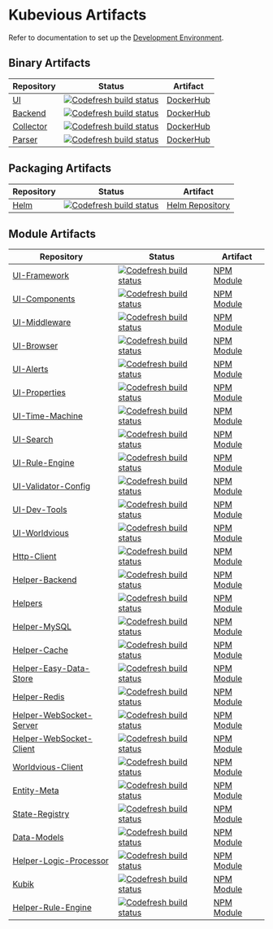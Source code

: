 # Kubevious Artifacts
Refer to documentation to set up the [Development Environment](DEVELOPMENT.md).

## Binary Artifacts

| Repository | Status | Artifact |
|---|---|---|
| [UI](https://github.com/kubevious/ui) |  [![Codefresh build status](https://g.codefresh.io/api/badges/pipeline/kubevious/OSS%2Fui?type=cf-1)](https://g.codefresh.io/public/accounts/kubevious/pipelines/new/5dfaef804cccf830979fb56d) | [DockerHub](https://hub.docker.com/r/kubevious/ui) |
| [Backend](https://github.com/kubevious/backend) | [![Codefresh build status](https://g.codefresh.io/api/badges/pipeline/kubevious/OSS%2Fbackend?type=cf-1)](https://g.codefresh.io/public/accounts/kubevious/pipelines/new/5dfac9226e1ebecb0fd3775d) | [DockerHub](https://hub.docker.com/r/kubevious/backend) |
| [Collector](https://github.com/kubevious/collector) | [![Codefresh build status](https://g.codefresh.io/api/badges/pipeline/kubevious/OSS%2Fcollector?type=cf-1)](https://g.codefresh.io/public/accounts/kubevious/pipelines/new/625794886f209f70907617f5) | [DockerHub](https://hub.docker.com/r/kubevious/collector) |
| [Parser](https://github.com/kubevious/parser) | [![Codefresh build status](https://g.codefresh.io/api/badges/pipeline/kubevious/OSS%2Fparser?type=cf-1)](https://g.codefresh.io/public/accounts/kubevious/pipelines/new/5e8024571fbc96cb6db21463) | [DockerHub](https://hub.docker.com/r/kubevious/parser) |

## Packaging Artifacts
| Repository | Status | Artifact |
|---|---|---|
| [Helm](https://github.com/kubevious/helm) | [![Codefresh build status](https://g.codefresh.io/api/badges/pipeline/kubevious/branch%20sanity%2Fhelm-kubevious-validate?type=cf-1)](https://g.codefresh.io/public/accounts/kubevious/pipelines/new/5faf28dc8f69c44e57a20463) | [Helm Repository](https://helm.kubevious.io) |

## Module Artifacts
| Repository | Status | Artifact |
|---|---|---|
| [UI-Framework](https://github.com/kubevious/ui-framework) | [![Codefresh build status]( https://g.codefresh.io/api/badges/pipeline/kubevious/Helper%20Libraries%2Fui-framework?type=cf-1)]( https://g.codefresh.io/public/accounts/kubevious/pipelines/new/60259c6464db8424eab14711) | [NPM Module](https://www.npmjs.com/package/@kubevious/ui-framework) |
| [UI-Components](https://github.com/kubevious/ui-components) | [![Codefresh build status]( https://g.codefresh.io/api/badges/pipeline/kubevious/Helper%20Libraries%2Fui-components?type=cf-1)]( https://g.codefresh.io/public/accounts/kubevious/pipelines/new/603345f93bb11c148e85c452) | [NPM Module](https://www.npmjs.com/package/@kubevious/ui-components) |
| [UI-Middleware](https://github.com/kubevious/ui-middleware) | [![Codefresh build status]( https://g.codefresh.io/api/badges/pipeline/kubevious/Helper%20Libraries%2Fui-middleware?type=cf-1)]( https://g.codefresh.io/public/accounts/kubevious/pipelines/new/6025e34b64db84a03ab147cd) | [NPM Module](https://www.npmjs.com/package/@kubevious/ui-middleware) |
| [UI-Browser](https://github.com/kubevious/ui-browser) | [![Codefresh build status]( https://g.codefresh.io/api/badges/pipeline/kubevious/Helper%20Libraries%2Fui-browser?type=cf-1)]( https://g.codefresh.io/public/accounts/kubevious/pipelines/new/614b8117823f66b6bd495df7) | [NPM Module](https://www.npmjs.com/package/@kubevious/ui-browser) |
| [UI-Alerts](https://github.com/kubevious/ui-alerts) | [![Codefresh build status]( https://g.codefresh.io/api/badges/pipeline/kubevious/Helper%20Libraries%2Fui-alerts?type=cf-1)]( https://g.codefresh.io/public/accounts/kubevious/pipelines/new/603d4ed31036690884cd6db8) | [NPM Module](https://www.npmjs.com/package/@kubevious/ui-alerts) |
| [UI-Properties](https://github.com/kubevious/ui-properties) | [![Codefresh build status]( https://g.codefresh.io/api/badges/pipeline/kubevious/Helper%20Libraries%2Fui-properties?type=cf-1)]( https://g.codefresh.io/public/accounts/kubevious/pipelines/new/603d532a3bb11c359885d3f7) | [NPM Module](https://www.npmjs.com/package/@kubevious/ui-properties) |
| [UI-Time-Machine](https://github.com/kubevious/ui-time-machine) | [![Codefresh build status]( https://g.codefresh.io/api/badges/pipeline/kubevious/Helper%20Libraries%2Fui-time-machine?type=cf-1)]( https://g.codefresh.io/public/accounts/kubevious/pipelines/new/603d562e6a064943cd29393c) | [NPM Module](https://www.npmjs.com/package/@kubevious/ui-time-machine) |
| [UI-Search](https://github.com/kubevious/ui-search) | [![Codefresh build status]( https://g.codefresh.io/api/badges/pipeline/kubevious/Helper%20Libraries%2Fui-search?type=cf-1)]( https://g.codefresh.io/public/accounts/kubevious/pipelines/new/60676d381ca52d9f546e6c14) | [NPM Module](https://www.npmjs.com/package/@kubevious/ui-search) |
| [UI-Rule-Engine](https://github.com/kubevious/ui-rule-engine) | [![Codefresh build status]( https://g.codefresh.io/api/badges/pipeline/kubevious/Helper%20Libraries%2Fui-rule-engine?type=cf-1)]( https://g.codefresh.io/public/accounts/kubevious/pipelines/new/603d5530453158d19fbe46bf) | [NPM Module](https://www.npmjs.com/package/@kubevious/ui-rule-engine) |
| [UI-Validator-Config](https://github.com/kubevious/ui-validator-config) | [![Codefresh build status]( https://g.codefresh.io/api/badges/pipeline/kubevious/Helper%20Libraries%2Fui-validator-config?type=cf-1)]( https://g.codefresh.io/public/accounts/kubevious/pipelines/new/62463f66c751737b0a60a243) | [NPM Module](https://www.npmjs.com/package/@kubevious/ui-validator-config) |
| [UI-Dev-Tools](https://github.com/kubevious/ui-dev-tools) | [![Codefresh build status]( https://g.codefresh.io/api/badges/pipeline/kubevious/Helper%20Libraries%2Fui-dev-tools?type=cf-1)]( https://g.codefresh.io/public/accounts/kubevious/pipelines/new/60676d6f1ca52d002a6e6c17) | [NPM Module](https://www.npmjs.com/package/@kubevious/ui-dev-tools) |
| [UI-Worldvious](https://github.com/kubevious/ui-worldvious) | [![Codefresh build status]( https://g.codefresh.io/api/badges/pipeline/kubevious/Helper%20Libraries%2Fui-worldvious?type=cf-1)]( https://g.codefresh.io/public/accounts/kubevious/pipelines/new/624f4a28c3bcc362354afad5) | [NPM Module](https://www.npmjs.com/package/@kubevious/ui-worldvious) |
| [Http-Client](https://github.com/kubevious/http-client) | [![Codefresh build status]( https://g.codefresh.io/api/badges/pipeline/kubevious/Helper%20Libraries%2Fhttp-client?type=cf-1)]( https://g.codefresh.io/public/accounts/kubevious/pipelines/new/603ff48a646fbf82f65625d8) | [NPM Module](https://www.npmjs.com/package/@kubevious/http-client) |
| [Helper-Backend](https://github.com/kubevious/helper-backend) | [![Codefresh build status]( https://g.codefresh.io/api/badges/pipeline/kubevious/Helper%20Libraries%2Fhelper-backend?type=cf-1)]( https://g.codefresh.io/public/accounts/kubevious/pipelines/new/5f7bb5e92afa65e5ec34027c) | [NPM Module](https://www.npmjs.com/package/@kubevious/helper-backend) |
| [Helpers](https://github.com/kubevious/helpers) | [![Codefresh build status]( https://g.codefresh.io/api/badges/pipeline/kubevious/branch%20sanity%2Fhelpers?type=cf-1)]( https://g.codefresh.io/public/accounts/kubevious/pipelines/new/5eb9f186d7944307a716cc5a) | [NPM Module](https://www.npmjs.com/package/@kubevious/helpers) |
| [Helper-MySQL](https://github.com/kubevious/helper-mysql) | [![Codefresh build status]( https://g.codefresh.io/api/badges/pipeline/kubevious/Helper%20Libraries%2Fhelper-mysql?type=cf-1)]( https://g.codefresh.io/public/accounts/kubevious/pipelines/new/5ee6d7d97dc322e7b12a0631) | [NPM Module](https://www.npmjs.com/package/@kubevious/helper-mysql) |
| [Helper-Cache](https://github.com/kubevious/helper-cache) | [![Codefresh build status]( https://g.codefresh.io/api/badges/pipeline/kubevious/Helper%20Libraries%2Fhelper-cache?type=cf-1)]( https://g.codefresh.io/public/accounts/kubevious/pipelines/new/60c8453a34b01f6910ce9a2a) | [NPM Module](https://www.npmjs.com/package/@kubevious/helper-cache) |
| [Helper-Easy-Data-Store](https://github.com/kubevious/helper-easy-data-store) | [![Codefresh build status]( https://g.codefresh.io/api/badges/pipeline/kubevious/Helper%20Libraries%2Fhelper-easy-data-store?type=cf-1)]( https://g.codefresh.io/public/accounts/kubevious/pipelines/new/5f9b5b1b107bb53272b82681) | [NPM Module](https://www.npmjs.com/package/@kubevious/easy-data-store) |
| [Helper-Redis](https://github.com/kubevious/helper-redis) | [![Codefresh build status]( https://g.codefresh.io/api/badges/pipeline/kubevious/Helper%20Libraries%2Fhelper-redis?type=cf-1)]( https://g.codefresh.io/public/accounts/kubevious/pipelines/new/6007bdc6ebfa5f1d5b56f07d) | [NPM Module]() |
| [Helper-WebSocket-Server](https://github.com/kubevious/helper-websocket-server) | [![Codefresh build status]( https://g.codefresh.io/api/badges/pipeline/kubevious/Helper%20Libraries%2Fhelper-websocket-server?type=cf-1)]( https://g.codefresh.io/public/accounts/kubevious/pipelines/new/6035b5c61036698e8dcd6273) | [NPM Module](https://www.npmjs.com/package/@kubevious/websocket-server) |
| [Helper-WebSocket-Client](https://github.com/kubevious/helper-websocket-client) | [![Codefresh build status]( https://g.codefresh.io/api/badges/pipeline/kubevious/Helper%20Libraries%2Fhelper-websocket-client?type=cf-1)]( https://g.codefresh.io/public/accounts/kubevious/pipelines/new/6038126e3bb11c23ae85cd46) | [NPM Module](https://www.npmjs.com/package/@kubevious/websocket-client) |
| [Worldvious-Client](https://github.com/kubevious/worldvious-client) | [![Codefresh build status]( https://g.codefresh.io/api/badges/pipeline/kubevious/Helper%20Libraries%2Fworldvious-client?type=cf-1)]( https://g.codefresh.io/public/accounts/kubevious/pipelines/new/5f7e2efafbc3061b6eac7a3e) | [NPM Module](https://www.npmjs.com/package/@kubevious/worldvious-client) |
| [Entity-Meta](https://github.com/kubevious/entity-meta) | [![Codefresh build status]( https://g.codefresh.io/api/badges/pipeline/kubevious/Helper%20Libraries%2Fentity-meta?type=cf-1)]( https://g.codefresh.io/public/accounts/kubevious/pipelines/new/614fd869bd065bf7c04dcb26) | [NPM Module](https://www.npmjs.com/package/@kubevious/entity-meta) |
| [State-Registry](https://github.com/kubevious/state-registry) | [![Codefresh build status]( https://g.codefresh.io/api/badges/pipeline/kubevious/Helper%20Libraries%2Fstate-registry?type=cf-1)]( https://g.codefresh.io/public/accounts/kubevious/pipelines/new/615bc536ee214d7f5bcbdd23) | [NPM Module](https://www.npmjs.com/package/@kubevious/state-registry) |
| [Data-Models](https://github.com/kubevious/data-models) | [![Codefresh build status]( https://g.codefresh.io/api/badges/pipeline/kubevious/Helper%20Libraries%2Fdata-models?type=cf-1)]( https://g.codefresh.io/public/accounts/kubevious/pipelines/new/623ce0388302f44d442a6b6d) | [NPM Module](https://www.npmjs.com/package/@kubevious/data-models) |
| [Helper-Logic-Processor](https://github.com/kubevious/helper-logic-processor) | [![Codefresh build status]( https://g.codefresh.io/api/badges/pipeline/kubevious/Helper%20Libraries%2Fhelper-logic-processor?type=cf-1)]( https://g.codefresh.io/public/accounts/kubevious/pipelines/new/60133ec26213776819e7b95d) | [NPM Module](https://www.npmjs.com/package/@kubevious/helper-logic-processor) |
| [Kubik](https://github.com/kubevious/kubik) | [![Codefresh build status]( https://g.codefresh.io/api/badges/pipeline/kubevious/Image%20Builds%2Fkubik?type=cf-1)]( https://g.codefresh.io/public/accounts/kubevious/pipelines/new/5eb9eb74d794435ece16cc56) | [NPM Module](https://www.npmjs.com/package/@kubevious/kubik) |
| [Helper-Rule-Engine](https://github.com/kubevious/helper-rule-engine) | [![Codefresh build status]( https://g.codefresh.io/api/badges/pipeline/kubevious/Helper%20Libraries%2Fhelper-rule-engine?type=cf-1)]( https://g.codefresh.io/public/accounts/kubevious/pipelines/new/6063f9e186cd676d39733bf5) | [NPM Module](https://www.npmjs.com/package/@kubevious/helper-rule-engine) |

